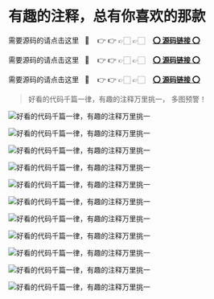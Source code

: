 # 有趣的注释，总有你喜欢的那款

需要源码的请点击这里 &nbsp; 💢  &nbsp;&nbsp;️ 👉 👉 👉🏻 👉🏻  &nbsp;&nbsp; [__⭕ 源码链接 ⭕__](./hehe.js)

需要源码的请点击这里 &nbsp; 💢  &nbsp;&nbsp;️ 👉 👉 👉🏻 👉🏻  &nbsp;&nbsp; [__⭕ 源码链接 ⭕__](./hehe.js)

需要源码的请点击这里 &nbsp; 💢  &nbsp;&nbsp;️ 👉 👉 👉🏻 👉🏻  &nbsp;&nbsp; [__⭕ 源码链接 ⭕__](./hehe.js)

> 好看的代码千篇一律，有趣的注释万里挑一， 多图预警！



![好看的代码千篇一律，有趣的注释万里挑一](../resource/img/hehe/h1.png)

![好看的代码千篇一律，有趣的注释万里挑一](../resource/img/hehe/h2.png)

![好看的代码千篇一律，有趣的注释万里挑一](../resource/img/hehe/h3.png)

![好看的代码千篇一律，有趣的注释万里挑一](../resource/img/hehe/h4.png)

![好看的代码千篇一律，有趣的注释万里挑一](../resource/img/hehe/h5.png)

![好看的代码千篇一律，有趣的注释万里挑一](../resource/img/hehe/h6.png)

![好看的代码千篇一律，有趣的注释万里挑一](../resource/img/hehe/h7.png)

![好看的代码千篇一律，有趣的注释万里挑一](../resource/img/hehe/h8.png)

![好看的代码千篇一律，有趣的注释万里挑一](../resource/img/hehe/h9.png)

![好看的代码千篇一律，有趣的注释万里挑一](../resource/img/hehe/h10.png)

![好看的代码千篇一律，有趣的注释万里挑一](../resource/img/hehe/h11.png)
